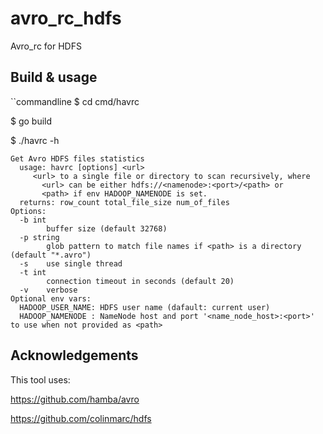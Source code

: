 # avro_rc_hdfs

Avro_rc for HDFS

## Build & usage

``commandline
$ cd cmd/havrc

$ go build

$ ./havrc -h

```commandline
Get Avro HDFS files statistics
  usage: havrc [options] <url>
     <url> to a single file or directory to scan recursively, where
       <url> can be either hdfs://<namenode>:<port>/<path> or 
       <path> if env HADOOP_NAMENODE is set.
  returns: row_count total_file_size num_of_files
Options:
  -b int
        buffer size (default 32768)
  -p string
        glob pattern to match file names if <path> is a directory (default "*.avro")
  -s    use single thread
  -t int
        connection timeout in seconds (default 20)
  -v    verbose
Optional env vars:
  HADOOP_USER_NAME: HDFS user name (dafault: current user)
  HADOOP_NAMENODE : NameNode host and port '<name_node_host>:<port>' to use when not provided as <path>
```

## Acknowledgements

This tool uses:

https://github.com/hamba/avro

https://github.com/colinmarc/hdfs
